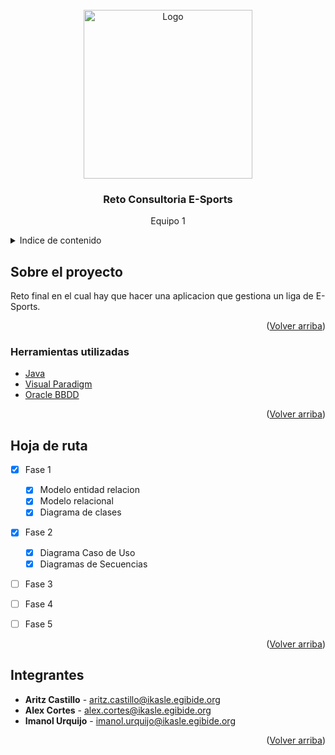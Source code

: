 <div id="top"></div>

<!-- LOGO -->
<br />
<div align="center">
  <a href="https://github.com/ImAleeexx/Reto-DAW">
    <img src="https://i.imgur.com/SUfwHop.png" alt="Logo" width="270" >
  </a>

<h3 align="center">Reto Consultoria E-Sports</h3>

  <p align="center">
    Equipo 1
    <br />
  </p>
</div>



<!-- INDICE -->
<details>
  <summary>Indice de contenido</summary>
  <ol>
    <li>
      <a href="#sobre-el-proyecto">Sobre el proyecto</a>
      <ul>
        <li><a href="#herramientas-utilizadas">Herramientas utilizadas</a></li>
      </ul>
    </li>
    <li><a href="#hoja-de-ruta">Hoja de ruta</a></li>
    <li><a href="#integrantes">Integrantes</a></li>
  </ol>
</details>



<!-- SOBRE EL PROYECTO -->
## Sobre el proyecto

Reto final en el cual hay que hacer una aplicacion que gestiona un liga de E-Sports. 

<p align="right">(<a href="#top">Volver arriba</a>)</p>



### Herramientas utilizadas

* [Java](https://www.java.com/)
* [Visual Paradigm](https://www.visual-paradigm.com/)
* [Oracle BBDD](https://www.oracle.com/es/database/)

<p align="right">(<a href="#top">Volver arriba</a>)</p>




<!-- HOJA DE RUTA -->
## Hoja de ruta

- [x] Fase 1
    - [x] Modelo entidad relacion
    - [x] Modelo relacional
    - [x] Diagrama de clases
- [x] Fase 2
    - [x] Diagrama Caso de Uso
    - [x] Diagramas de Secuencias
- [ ] Fase 3
- [ ] Fase 4
- [ ] Fase 5


<p align="right">(<a href="#top">Volver arriba</a>)</p>




<!-- INTEGRANTES -->
## Integrantes

* **Aritz Castillo** - [aritz.castillo@ikasle.egibide.org](mailto:aritz.castillo@ikasle.egibide.org)
* **Alex Cortes** - [alex.cortes@ikasle.egibide.org](mailto:alex.cortes@ikasle.egibide.org)
* **Imanol Urquijo** - [imanol.urquijo@ikasle.egibide.org](mailto:imanol.urquijo@ikasle.egibide.org)

<p align="right">(<a href="#top">Volver arriba</a>)</p>

